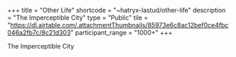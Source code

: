 +++
title = "Other Life"
shortcode = "~hatryx-lastud/other-life"
description = "The Imperceptible City"
type = "Public"
tile = "https://dl.airtable.com/.attachmentThumbnails/85973e6c8ac12bef0ce4fbc046a2fb7c/8c21d303"
participant_range = "1000+"
+++

The Imperceptible City
